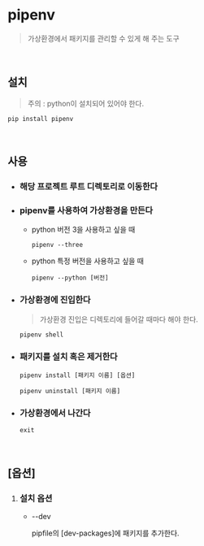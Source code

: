 # pipenv

> 가상환경에서 패키지를 관리할 수 있게 해 주는 도구

<br>

## 설치

> 주의 : python이 설치되어 있어야 한다.

`pip install pipenv`

<br>

## 사용

-   ### 해당 프로젝트 루트 디렉토리로 이동한다
-   ### pipenv를 사용하여 가상환경을 만든다

    -   python 버전 3을 사용하고 싶을 때

        `pipenv --three`

    -   python 특정 버전을 사용하고 싶을 때

        `pipenv --python [버전]`

-   ### 가상환경에 진입한다

    > 가상환경 진입은 디렉토리에 들어갈 때마다 해야 한다.

    `pipenv shell`

-   ### 패키지를 설치 혹은 제거한다

    `pipenv install [패키지 이름] [옵션]`

    `pipenv uninstall [패키지 이름]`

-   ### 가상환경에서 나간다
    `exit`

<br>

## [옵션]

1. ### 설치 옵션

    - --dev

        pipfile의 [dev-packages]에 패키지를 추가한다.
